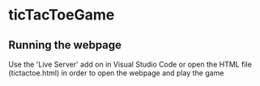 # ticTacToeGame

## Running the webpage

Use the 'Live Server' add on in Visual Studio Code or open the HTML file (tictactoe.html) in order to open the webpage and play the game

